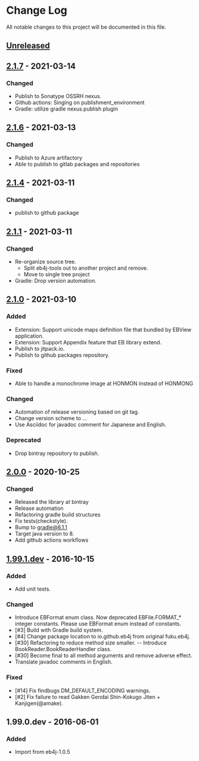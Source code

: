 # Change Log
All notable changes to this project will be documented in this file.

## [Unreleased]

## [2.1.7] - 2021-03-14

### Changed
- Publish to Sonatype OSSRH nexus.
- Github actions: Singing on publishment_environment
- Gradle: utilize gradle nexus.publish plugin

## [2.1.6] - 2021-03-13

### Changed

- Publish to Azure artifactory
- Able to publish to gitlab packages and repositories

## [2.1.4] - 2021-03-11

### Changed

- publish to github package

## [2.1.1] - 2021-03-11

### Changed
- Re-organize source tree.
  * Split eb4j-tools out to another project and remove.
  * Move to single tree project
- Gradle: Drop version automation.


## [2.1.0] - 2021-03-10

### Added
- Extension: Support unicode maps definition file that bundled by EBView application.
- Extension: Support Appendix feature that EB library extend.
- Publish to jitpack.io.
- Publish to github packages repository.

### Fixed
- Able to handle a monochrome image at HONMON instead of HONMONG

### Changed
- Automation of release versioning based on git tag.
- Change version scheme to <major>.<minor>.<patchlevel>.<build>
- Use Asciidoc for javadoc comment for Japanese and English.

### Deprecated
- Drop bintray repository to publish.

## [2.0.0] - 2020-10-25
### Changed
- Released the library at bintray
- Release automation
- Refactoring gradle build structures
- Fix tests(checkstyle).
- Bump to gradle@6.1.1
- Target java version to 8.
- Add github actions workflows

## [1.99.1.dev] - 2016-10-15
### Added
- Add unit tests.

### Changed
- Introduce EBFormat enum class.
  Now deprecated EBFile.FORMAT_* integer constants. Please use EBFormat enum instead of constants.
- [#3] Build with Gradle build system.
- [#4] Change package location to io.github.eb4j from original fuku.eb4j.
- [#30] Refactoring to reduce method size smaller.
-- Introduce BookReader.BookReaderHandler class.
- [#30] Become final to all method arguments and remove adverse effect.
- Translate javadoc comments in English.

### Fixed
- [#14] Fix findbugs DM_DEFAULT_ENCODING warnings.
- [#2] Fix failure to read Gakken Gendai Shin-Kokugo Jiten + Kanjigen(@amake).

## 1.99.0.dev - 2016-06-01
### Added
- Import from eb4j-1.0.5

[Unreleased]: https://github.com/eb4j/eb4j/compare/v2.1.7...HEAD
[2.1.7]: https://github.com/eb4j/eb4j/compare/v2.1.6...v2.1.7
[2.1.6]: https://github.com/eb4j/eb4j/compare/v2.1.4...v2.1.6
[2.1.4]: https://github.com/eb4j/eb4j/compare/v2.1.1...v2.1.4
[2.1.1]: https://github.com/eb4j/eb4j/compare/v2.1.0...v2.1.1
[2.1.0]: https://github.com/eb4j/eb4j/compare/v2.0.0...v2.1.0
[2.0.0]: https://github.com/eb4j/eb4j/compare/v1.99.1...v2.0.0
[1.99.1.dev]: https://github.com/eb4j/eb4j/compare/v1.99.0...v1.99.1
